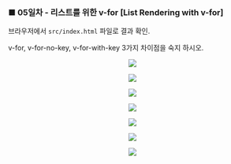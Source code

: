 <h3>■ 05일차 - 리스트를 위한 v-for [List Rendering with v-for]</h3>

브라우저에서 `src/index.html` 파일로 결과 확인.

v-for, v-for-no-key, v-for-with-key 3가지 차이점을 숙지 하시오.

<p align="center">
  <img src="./public/assets/numbers-list.png"/>
</p>

<p align="center">
  <img src="./public/assets/numbers-list-no-key-shuffle.png"/>
</p>

<p align="center">
  <img src="./public/assets/numbers-list-no-shuffle.gif"/>
</p>

<p align="center">
  <img src="./public/assets/numbers-list-with-key-shuffle.png"/>
</p>

<p align="center">
  <img src="./public/assets/patched-data-diagram.png"/>
</p>

<p align="center">
  <img src="./public/assets/twitter-lists.png"/>
</p>

<p align="center">
  <img src="./public/assets/v-for-syntax.png"/>
</p>
